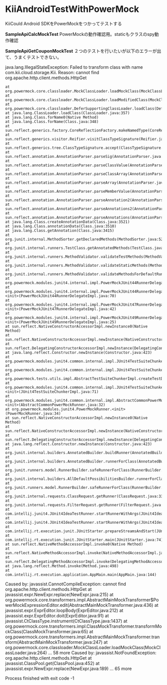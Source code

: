 # KiiAndroidTestWithPowerMock
KiiCould Android SDKをPowerMockをつかってテストする

**SampleApiCalcMockTest**
PowerMockの動作確認用。staticもクラスのspy動作確認

**SampleApiGetCouponMockTest**
２つのテストを行いたいが以下のエラーが出て、うまくテストできない。


java.lang.IllegalStateException: Failed to transform class with name com.kii.cloud.storage.Kii. Reason: cannot find org.apache.http.client.methods.HttpGet

	at org.powermock.core.classloader.MockClassLoader.loadMockClass(MockClassLoader.java:283)
	at org.powermock.core.classloader.MockClassLoader.loadModifiedClass(MockClassLoader.java:192)
	at org.powermock.core.classloader.DeferSupportingClassLoader.loadClass(DeferSupportingClassLoader.java:71)
	at java.lang.ClassLoader.loadClass(ClassLoader.java:357)
	at java.lang.Class.forName0(Native Method)
	at java.lang.Class.forName(Class.java:348)
	at sun.reflect.generics.factory.CoreReflectionFactory.makeNamedType(CoreReflectionFactory.java:114)
	at sun.reflect.generics.visitor.Reifier.visitClassTypeSignature(Reifier.java:125)
	at sun.reflect.generics.tree.ClassTypeSignature.accept(ClassTypeSignature.java:49)
	at sun.reflect.annotation.AnnotationParser.parseSig(AnnotationParser.java:439)
	at sun.reflect.annotation.AnnotationParser.parseClassValue(AnnotationParser.java:420)
	at sun.reflect.annotation.AnnotationParser.parseClassArray(AnnotationParser.java:724)
	at sun.reflect.annotation.AnnotationParser.parseArray(AnnotationParser.java:531)
	at sun.reflect.annotation.AnnotationParser.parseMemberValue(AnnotationParser.java:355)
	at sun.reflect.annotation.AnnotationParser.parseAnnotation2(AnnotationParser.java:286)
	at sun.reflect.annotation.AnnotationParser.parseAnnotations2(AnnotationParser.java:120)
	at sun.reflect.annotation.AnnotationParser.parseAnnotations(AnnotationParser.java:72)
	at java.lang.Class.createAnnotationData(Class.java:3521)
	at java.lang.Class.annotationData(Class.java:3510)
	at java.lang.Class.getAnnotation(Class.java:3415)
	at org.junit.internal.MethodSorter.getDeclaredMethods(MethodSorter.java:52)
	at org.junit.internal.runners.TestClass.getAnnotatedMethods(TestClass.java:45)
	at org.junit.internal.runners.MethodValidator.validateTestMethods(MethodValidator.java:71)
	at org.junit.internal.runners.MethodValidator.validateStaticMethods(MethodValidator.java:44)
	at org.junit.internal.runners.MethodValidator.validateMethodsForDefaultRunner(MethodValidator.java:50)
	at org.powermock.modules.junit4.internal.impl.PowerMockJUnit44RunnerDelegateImpl.validate(PowerMockJUnit44RunnerDelegateImpl.java:108)
	at org.powermock.modules.junit4.internal.impl.PowerMockJUnit44RunnerDelegateImpl.<init>(PowerMockJUnit44RunnerDelegateImpl.java:70)
	at org.powermock.modules.junit4.internal.impl.PowerMockJUnit47RunnerDelegateImpl.<init>(PowerMockJUnit47RunnerDelegateImpl.java:42)
	at org.powermock.modules.junit4.internal.impl.PowerMockJUnit49RunnerDelegateImpl.<init>(PowerMockJUnit49RunnerDelegateImpl.java:25)
	at sun.reflect.NativeConstructorAccessorImpl.newInstance0(Native Method)
	at sun.reflect.NativeConstructorAccessorImpl.newInstance(NativeConstructorAccessorImpl.java:62)
	at sun.reflect.DelegatingConstructorAccessorImpl.newInstance(DelegatingConstructorAccessorImpl.java:45)
	at java.lang.reflect.Constructor.newInstance(Constructor.java:423)
	at org.powermock.modules.junit4.common.internal.impl.JUnit4TestSuiteChunkerImpl.createDelegatorFromClassloader(JUnit4TestSuiteChunkerImpl.java:172)
	at org.powermock.modules.junit4.common.internal.impl.JUnit4TestSuiteChunkerImpl.createDelegatorFromClassloader(JUnit4TestSuiteChunkerImpl.java:48)
	at org.powermock.tests.utils.impl.AbstractTestSuiteChunkerImpl.createTestDelegators(AbstractTestSuiteChunkerImpl.java:113)
	at org.powermock.modules.junit4.common.internal.impl.JUnit4TestSuiteChunkerImpl.<init>(JUnit4TestSuiteChunkerImpl.java:71)
	at org.powermock.modules.junit4.common.internal.impl.AbstractCommonPowerMockRunner.<init>(AbstractCommonPowerMockRunner.java:32)
	at org.powermock.modules.junit4.PowerMockRunner.<init>(PowerMockRunner.java:34)
	at sun.reflect.NativeConstructorAccessorImpl.newInstance0(Native Method)
	at sun.reflect.NativeConstructorAccessorImpl.newInstance(NativeConstructorAccessorImpl.java:62)
	at sun.reflect.DelegatingConstructorAccessorImpl.newInstance(DelegatingConstructorAccessorImpl.java:45)
	at java.lang.reflect.Constructor.newInstance(Constructor.java:423)
	at org.junit.internal.builders.AnnotatedBuilder.buildRunner(AnnotatedBuilder.java:104)
	at org.junit.internal.builders.AnnotatedBuilder.runnerForClass(AnnotatedBuilder.java:86)
	at org.junit.runners.model.RunnerBuilder.safeRunnerForClass(RunnerBuilder.java:59)
	at org.junit.internal.builders.AllDefaultPossibilitiesBuilder.runnerForClass(AllDefaultPossibilitiesBuilder.java:26)
	at org.junit.runners.model.RunnerBuilder.safeRunnerForClass(RunnerBuilder.java:59)
	at org.junit.internal.requests.ClassRequest.getRunner(ClassRequest.java:33)
	at org.junit.internal.requests.FilterRequest.getRunner(FilterRequest.java:36)
	at com.intellij.junit4.JUnit4IdeaTestRunner.startRunnerWithArgs(JUnit4IdeaTestRunner.java:98)
	at com.intellij.junit4.JUnit4IdeaTestRunner.startRunnerWithArgs(JUnit4IdeaTestRunner.java:42)
	at com.intellij.rt.execution.junit.JUnitStarter.prepareStreamsAndStart(JUnitStarter.java:234)
	at com.intellij.rt.execution.junit.JUnitStarter.main(JUnitStarter.java:74)
	at sun.reflect.NativeMethodAccessorImpl.invoke0(Native Method)
	at sun.reflect.NativeMethodAccessorImpl.invoke(NativeMethodAccessorImpl.java:62)
	at sun.reflect.DelegatingMethodAccessorImpl.invoke(DelegatingMethodAccessorImpl.java:43)
	at java.lang.reflect.Method.invoke(Method.java:498)
	at com.intellij.rt.execution.application.AppMain.main(AppMain.java:144)
Caused by: javassist.CannotCompileException: cannot find org.apache.http.client.methods.HttpGet
	at javassist.expr.NewExpr.replace(NewExpr.java:215)
	at org.powermock.core.transformers.impl.AbstractMainMockTransformer$PowerMockExpressionEditor.edit(AbstractMainMockTransformer.java:436)
	at javassist.expr.ExprEditor.loopBody(ExprEditor.java:212)
	at javassist.expr.ExprEditor.doit(ExprEditor.java:91)
	at javassist.CtClassType.instrument(CtClassType.java:1437)
	at org.powermock.core.transformers.impl.ClassMockTransformer.transformMockClass(ClassMockTransformer.java:65)
	at org.powermock.core.transformers.impl.AbstractMainMockTransformer.transform(AbstractMainMockTransformer.java:247)
	at org.powermock.core.classloader.MockClassLoader.loadMockClass(MockClassLoader.java:264)
	... 58 more
Caused by: javassist.NotFoundException: org.apache.http.client.methods.HttpGet
	at javassist.ClassPool.get(ClassPool.java:452)
	at javassist.expr.NewExpr.replace(NewExpr.java:189)
	... 65 more


Process finished with exit code -1
